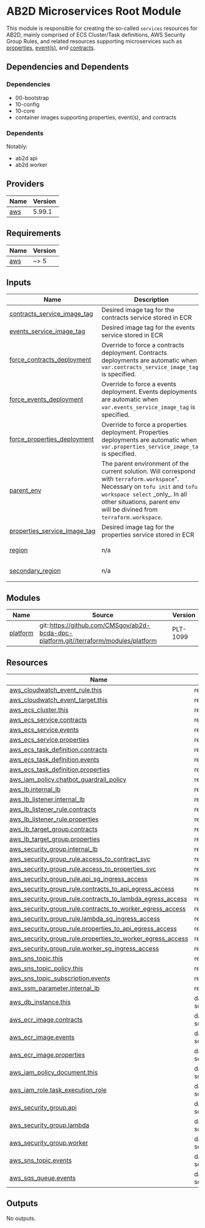 # AB2D Microservices Root Module

This module is responsible for creating the so-called `services` resources for AB2D, mainly comprised of ECS Cluster/Task definitions, AWS Security Group Rules, and related resources supporting microservices such as [properties](https://github.com/CMSgov/ab2d-properties/), [event(s)](https://github.com/CMSgov/ab2d-events/), and [contracts](https://github.com/CMSgov/ab2d-contracts/).

## Dependencies and Dependents

### Dependencies
- 00-bootstrap
- 10-config
- 10-core
- container images supporting properties, event(s), and contracts

### Dependents
Notably: 
- ab2d api
- ab2d worker

<!-- BEGIN_TF_DOCS -->
<!--WARNING: GENERATED CONTENT with terraform-docs, e.g.
     'terraform-docs --config "$(git rev-parse --show-toplevel)/.terraform-docs.yml" .'
     Manually updating sections between TF_DOCS tags may be overwritten.
     See https://terraform-docs.io/user-guide/configuration/ for more information.
-->
## Providers

| Name | Version |
|------|---------|
| <a name="provider_aws"></a> [aws](#provider\_aws) | 5.99.1 |

<!--WARNING: GENERATED CONTENT with terraform-docs, e.g.
     'terraform-docs --config "$(git rev-parse --show-toplevel)/.terraform-docs.yml" .'
     Manually updating sections between TF_DOCS tags may be overwritten.
     See https://terraform-docs.io/user-guide/configuration/ for more information.
-->
## Requirements

| Name | Version |
|------|---------|
| <a name="requirement_aws"></a> [aws](#requirement\_aws) | ~> 5 |

<!--WARNING: GENERATED CONTENT with terraform-docs, e.g.
     'terraform-docs --config "$(git rev-parse --show-toplevel)/.terraform-docs.yml" .'
     Manually updating sections between TF_DOCS tags may be overwritten.
     See https://terraform-docs.io/user-guide/configuration/ for more information.
-->
## Inputs

| Name | Description | Type | Default | Required |
|------|-------------|------|---------|:--------:|
| <a name="input_contracts_service_image_tag"></a> [contracts\_service\_image\_tag](#input\_contracts\_service\_image\_tag) | Desired image tag for the contracts service stored in ECR | `string` | `null` | no |
| <a name="input_events_service_image_tag"></a> [events\_service\_image\_tag](#input\_events\_service\_image\_tag) | Desired image tag for the events service stored in ECR | `string` | `null` | no |
| <a name="input_force_contracts_deployment"></a> [force\_contracts\_deployment](#input\_force\_contracts\_deployment) | Override to force a contracts deployment. Contracts deployments are automatic when `var.contracts_service_image_tag` is specified. | `bool` | `false` | no |
| <a name="input_force_events_deployment"></a> [force\_events\_deployment](#input\_force\_events\_deployment) | Override to force a events deployment. Events deployments are automatic when `var.events_service_image_tag` is specified. | `bool` | `false` | no |
| <a name="input_force_properties_deployment"></a> [force\_properties\_deployment](#input\_force\_properties\_deployment) | Override to force a properties deployment. Properties deployments are automatic when `var.properties_service_image_tag` is specified. | `bool` | `false` | no |
| <a name="input_parent_env"></a> [parent\_env](#input\_parent\_env) | The parent environment of the current solution. Will correspond with `terraform.workspace`".<br/>Necessary on `tofu init` and `tofu workspace select` \_only\_. In all other situations, parent env<br/>will be divined from `terraform.workspace`. | `string` | `null` | no |
| <a name="input_properties_service_image_tag"></a> [properties\_service\_image\_tag](#input\_properties\_service\_image\_tag) | Desired image tag for the properties service stored in ECR | `string` | `null` | no |
| <a name="input_region"></a> [region](#input\_region) | n/a | `string` | `"us-east-1"` | no |
| <a name="input_secondary_region"></a> [secondary\_region](#input\_secondary\_region) | n/a | `string` | `"us-west-2"` | no |

<!--WARNING: GENERATED CONTENT with terraform-docs, e.g.
     'terraform-docs --config "$(git rev-parse --show-toplevel)/.terraform-docs.yml" .'
     Manually updating sections between TF_DOCS tags may be overwritten.
     See https://terraform-docs.io/user-guide/configuration/ for more information.
-->
## Modules

| Name | Source | Version |
|------|--------|---------|
| <a name="module_platform"></a> [platform](#module\_platform) | git::https://github.com/CMSgov/ab2d-bcda-dpc-platform.git//terraform/modules/platform | PLT-1099 |

<!--WARNING: GENERATED CONTENT with terraform-docs, e.g.
     'terraform-docs --config "$(git rev-parse --show-toplevel)/.terraform-docs.yml" .'
     Manually updating sections between TF_DOCS tags may be overwritten.
     See https://terraform-docs.io/user-guide/configuration/ for more information.
-->
## Resources

| Name | Type |
|------|------|
| [aws_cloudwatch_event_rule.this](https://registry.terraform.io/providers/hashicorp/aws/latest/docs/resources/cloudwatch_event_rule) | resource |
| [aws_cloudwatch_event_target.this](https://registry.terraform.io/providers/hashicorp/aws/latest/docs/resources/cloudwatch_event_target) | resource |
| [aws_ecs_cluster.this](https://registry.terraform.io/providers/hashicorp/aws/latest/docs/resources/ecs_cluster) | resource |
| [aws_ecs_service.contracts](https://registry.terraform.io/providers/hashicorp/aws/latest/docs/resources/ecs_service) | resource |
| [aws_ecs_service.events](https://registry.terraform.io/providers/hashicorp/aws/latest/docs/resources/ecs_service) | resource |
| [aws_ecs_service.properties](https://registry.terraform.io/providers/hashicorp/aws/latest/docs/resources/ecs_service) | resource |
| [aws_ecs_task_definition.contracts](https://registry.terraform.io/providers/hashicorp/aws/latest/docs/resources/ecs_task_definition) | resource |
| [aws_ecs_task_definition.events](https://registry.terraform.io/providers/hashicorp/aws/latest/docs/resources/ecs_task_definition) | resource |
| [aws_ecs_task_definition.properties](https://registry.terraform.io/providers/hashicorp/aws/latest/docs/resources/ecs_task_definition) | resource |
| [aws_iam_policy.chatbot_guardrail_policy](https://registry.terraform.io/providers/hashicorp/aws/latest/docs/resources/iam_policy) | resource |
| [aws_lb.internal_lb](https://registry.terraform.io/providers/hashicorp/aws/latest/docs/resources/lb) | resource |
| [aws_lb_listener.internal_lb](https://registry.terraform.io/providers/hashicorp/aws/latest/docs/resources/lb_listener) | resource |
| [aws_lb_listener_rule.contracts](https://registry.terraform.io/providers/hashicorp/aws/latest/docs/resources/lb_listener_rule) | resource |
| [aws_lb_listener_rule.properties](https://registry.terraform.io/providers/hashicorp/aws/latest/docs/resources/lb_listener_rule) | resource |
| [aws_lb_target_group.contracts](https://registry.terraform.io/providers/hashicorp/aws/latest/docs/resources/lb_target_group) | resource |
| [aws_lb_target_group.properties](https://registry.terraform.io/providers/hashicorp/aws/latest/docs/resources/lb_target_group) | resource |
| [aws_security_group.internal_lb](https://registry.terraform.io/providers/hashicorp/aws/latest/docs/resources/security_group) | resource |
| [aws_security_group_rule.access_to_contract_svc](https://registry.terraform.io/providers/hashicorp/aws/latest/docs/resources/security_group_rule) | resource |
| [aws_security_group_rule.access_to_properties_svc](https://registry.terraform.io/providers/hashicorp/aws/latest/docs/resources/security_group_rule) | resource |
| [aws_security_group_rule.api_sg_ingress_access](https://registry.terraform.io/providers/hashicorp/aws/latest/docs/resources/security_group_rule) | resource |
| [aws_security_group_rule.contracts_to_api_egress_access](https://registry.terraform.io/providers/hashicorp/aws/latest/docs/resources/security_group_rule) | resource |
| [aws_security_group_rule.contracts_to_lambda_egress_access](https://registry.terraform.io/providers/hashicorp/aws/latest/docs/resources/security_group_rule) | resource |
| [aws_security_group_rule.contracts_to_worker_egress_access](https://registry.terraform.io/providers/hashicorp/aws/latest/docs/resources/security_group_rule) | resource |
| [aws_security_group_rule.lambda_sg_ingress_access](https://registry.terraform.io/providers/hashicorp/aws/latest/docs/resources/security_group_rule) | resource |
| [aws_security_group_rule.properties_to_api_egress_access](https://registry.terraform.io/providers/hashicorp/aws/latest/docs/resources/security_group_rule) | resource |
| [aws_security_group_rule.properties_to_worker_egress_access](https://registry.terraform.io/providers/hashicorp/aws/latest/docs/resources/security_group_rule) | resource |
| [aws_security_group_rule.worker_sg_ingress_access](https://registry.terraform.io/providers/hashicorp/aws/latest/docs/resources/security_group_rule) | resource |
| [aws_sns_topic.this](https://registry.terraform.io/providers/hashicorp/aws/latest/docs/resources/sns_topic) | resource |
| [aws_sns_topic_policy.this](https://registry.terraform.io/providers/hashicorp/aws/latest/docs/resources/sns_topic_policy) | resource |
| [aws_sns_topic_subscription.events](https://registry.terraform.io/providers/hashicorp/aws/latest/docs/resources/sns_topic_subscription) | resource |
| [aws_ssm_parameter.internal_lb](https://registry.terraform.io/providers/hashicorp/aws/latest/docs/resources/ssm_parameter) | resource |
| [aws_db_instance.this](https://registry.terraform.io/providers/hashicorp/aws/latest/docs/data-sources/db_instance) | data source |
| [aws_ecr_image.contracts](https://registry.terraform.io/providers/hashicorp/aws/latest/docs/data-sources/ecr_image) | data source |
| [aws_ecr_image.events](https://registry.terraform.io/providers/hashicorp/aws/latest/docs/data-sources/ecr_image) | data source |
| [aws_ecr_image.properties](https://registry.terraform.io/providers/hashicorp/aws/latest/docs/data-sources/ecr_image) | data source |
| [aws_iam_policy_document.this](https://registry.terraform.io/providers/hashicorp/aws/latest/docs/data-sources/iam_policy_document) | data source |
| [aws_iam_role.task_execution_role](https://registry.terraform.io/providers/hashicorp/aws/latest/docs/data-sources/iam_role) | data source |
| [aws_security_group.api](https://registry.terraform.io/providers/hashicorp/aws/latest/docs/data-sources/security_group) | data source |
| [aws_security_group.lambda](https://registry.terraform.io/providers/hashicorp/aws/latest/docs/data-sources/security_group) | data source |
| [aws_security_group.worker](https://registry.terraform.io/providers/hashicorp/aws/latest/docs/data-sources/security_group) | data source |
| [aws_sns_topic.events](https://registry.terraform.io/providers/hashicorp/aws/latest/docs/data-sources/sns_topic) | data source |
| [aws_sqs_queue.events](https://registry.terraform.io/providers/hashicorp/aws/latest/docs/data-sources/sqs_queue) | data source |

<!--WARNING: GENERATED CONTENT with terraform-docs, e.g.
     'terraform-docs --config "$(git rev-parse --show-toplevel)/.terraform-docs.yml" .'
     Manually updating sections between TF_DOCS tags may be overwritten.
     See https://terraform-docs.io/user-guide/configuration/ for more information.
-->
## Outputs

No outputs.
<!-- END_TF_DOCS -->
